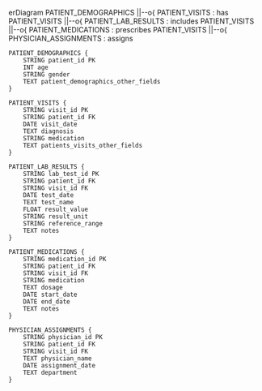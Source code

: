 erDiagram
    PATIENT_DEMOGRAPHICS ||--o{ PATIENT_VISITS : has
    PATIENT_VISITS ||--o{ PATIENT_LAB_RESULTS : includes
    PATIENT_VISITS ||--o{ PATIENT_MEDICATIONS : prescribes
    PATIENT_VISITS ||--o{ PHYSICIAN_ASSIGNMENTS : assigns

    PATIENT_DEMOGRAPHICS {
        STRING patient_id PK
        INT age
        STRING gender
        TEXT patient_demographics_other_fields
    }
    
    PATIENT_VISITS {
        STRING visit_id PK
        STRING patient_id FK
        DATE visit_date
        TEXT diagnosis
        STRING medication
        TEXT patients_visits_other_fields
    }

    PATIENT_LAB_RESULTS {
        STRING lab_test_id PK
        STRING patient_id FK
        STRING visit_id FK
        DATE test_date
        TEXT test_name
        FLOAT result_value
        STRING result_unit
        STRING reference_range
        TEXT notes
    }

    PATIENT_MEDICATIONS {
        STRING medication_id PK
        STRING patient_id FK
        STRING visit_id FK
        STRING medication
        TEXT dosage
        DATE start_date
        DATE end_date
        TEXT notes
    }

    PHYSICIAN_ASSIGNMENTS {
        STRING physician_id PK
        STRING patient_id FK
        STRING visit_id FK
        TEXT physician_name
        DATE assignment_date
        TEXT department
    }
